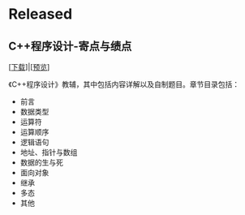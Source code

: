 # Released

## C++程序设计-寄点与绩点

\[[下载](https://raw.githubusercontent.com/XiStudyGroup/XiStudyGroup/main/src/C++程序设计-绩点与寄点.pdf)\]|\[[预览](../学习资料/C++程序设计-绩点与寄点.md)\]

《C++程序设计》教辅，其中包括内容详解以及自制题目。章节目录包括：

- 前言
- 数据类型
- 运算符
- 运算顺序
- 逻辑语句
- 地址、指针与数组
- 数据的生与死
- 面向对象
- 继承
- 多态
- 其他